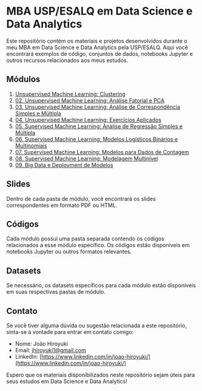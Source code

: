# MBA USP/ESALQ em Data Science e Data Analytics

Este repositório contém os materiais e projetos desenvolvidos durante o meu MBA em Data Science e Data Analytics pela USP/ESALQ. Aqui você encontrará exemplos de código, conjuntos de dados, notebooks Jupyter e outros recursos relacionados aos meus estudos.

## Módulos

1. [ Unsupervised Machine Learning: Clustering](./01_Unsupervised_ML_Clustering)
2. [02. Unsupervised Machine Learning: Análise Fatorial e PCA](./02_Unsupervised_ML_Fatorial_PCA)
3. [03. Unsupervised Machine Learning: Análise de Correspondência Simples e Múltipla](./03_Unsupervised_ML_Anacor_MCA)
4. [04. Unsupervised Machine Learning: Exercícios Aplicados](./04_Unsupervised_ML_Examples)
5. [05. Supervised Machine Learning: Análise de Regressão Simples e Múltipla](./05_Supervised_ML_Linear)
6. [06. Supervised Machine Learning: Modelos Logísticos Binários e Multinomiais](./06_Supervised_ML_Logistic)
7. [07. Supervised Machine Learning: Modelos para Dados de Contagem](./07_Supervised_ML_Count_Data)
8. [08. Supervised Machine Learning: Modelagem Multinível ](./08_Supervised_ML_Multilevel)
9. [09. Big Data e Deployment de Modelos](./09_Big_Data_Deployment)

## Slides

Dentro de cada pasta de módulo, você encontrará os slides correspondentes em formato PDF ou HTML.

## Códigos

Cada módulo possui uma pasta separada contendo os códigos relacionados a esse módulo específico. Os códigos estão disponíveis em notebooks Jupyter ou outros formatos relevantes.

## Datasets

Se necessário, os datasets específicos para cada módulo estão disponíveis em suas respectivas pastas de módulo.



## Contato

Se você tiver alguma dúvida ou sugestão relacionada a este repositório, sinta-se à vontade para entrar em contato comigo:

- Nome: João Hiroyuki
- Email: jhiroyuki1@gmail.com
- LinkedIn: [https://www.linkedin.com/in/joao-hiroyuki/](https://www.linkedin.com/in/joao-hiroyuki/)

Espero que os materiais disponibilizados neste repositório sejam úteis para seus estudos em Data Science e Data Analytics!